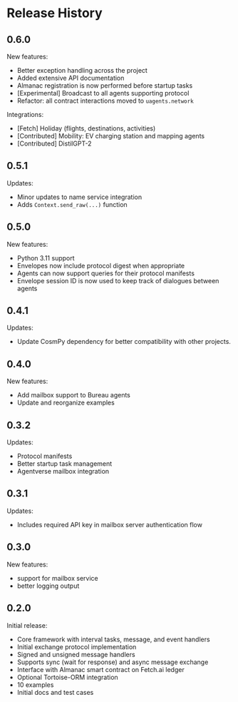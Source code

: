 # Release History


## 0.6.0

New features:
- Better exception handling across the project
- Added extensive API documentation
- Almanac registration is now performed before startup tasks
- [Experimental] Broadcast to all agents supporting protocol
- Refactor: all contract interactions moved to `uagents.network`

Integrations:
- [Fetch] Holiday (flights, destinations, activities) 
- [Contributed] Mobility: EV charging station and mapping agents
- [Contributed] DistilGPT-2


## 0.5.1

Updates:
- Minor updates to name service integration
- Adds `Context.send_raw(...)` function


## 0.5.0

New features:
- Python 3.11 support
- Envelopes now include protocol digest when appropriate
- Agents can now support queries for their protocol manifests
- Envelope session ID is now used to keep track of dialogues between agents


## 0.4.1

Updates:
- Update CosmPy dependency for better compatibility with other projects.


## 0.4.0

New features:
- Add mailbox support to Bureau agents
- Update and reorganize examples


## 0.3.2

Updates:
- Protocol manifests
- Better startup task management
- Agentverse mailbox integration


## 0.3.1

Updates:
- Includes required API key in mailbox server authentication flow


## 0.3.0

New features:
- support for mailbox service
- better logging output


## 0.2.0

Initial release:
- Core framework with interval tasks, message, and event handlers
- Initial exchange protocol implementation
- Signed and unsigned message handlers
- Supports sync (wait for response) and async message exchange
- Interface with Almanac smart contract on Fetch.ai ledger
- Optional Tortoise-ORM integration
- 10 examples
- Initial docs and test cases
